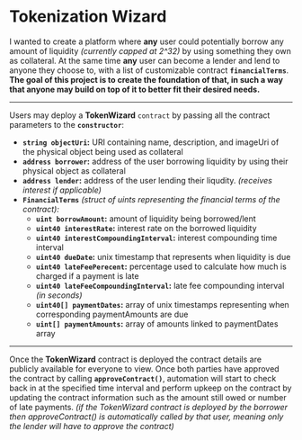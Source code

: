 # **Tokenization Wizard**

I wanted to create a platform where **any** user could potentially borrow any amount of liquidity *(currently capped at 2^32)* by using something they own as collateral.
At the same time **any** user can become a lender and lend to anyone they choose to, with a list of customizable contract **`financialTerms`**. 
**The goal of this project is to create the foundation of that, in such a way that anyone may build on top of it to better fit their desired needs.**

---

Users may deploy a **TokenWizard** `contract` by passing all the contract parameters to the **`constructor`**:
 - **`string objectUri`:** URI containing name, description, and imageUri of the physical object being used as collateral
 - **`address borrower`:** address of the user borrowing liquidity by using their physical object as collateral  
 - **`address lender`:** address of the user lending their liqudity. *(receives interest if applicable)* 
 - **`FinancialTerms`** *(struct of uints representing the financial terms of the contract):* 
    - **`uint borrowAmount`:** amount of liquidity being borrowed/lent 
    - **`uint40 interestRate`:** interest rate on the borrowed liquidity
    - **`uint40 interestCompoundingInterval`:** interest compounding time interval
    - **`uint40 dueDate`:** unix timestamp that represents when liquidity is due
    - **`uint40 lateFeePerecent`:** percentage used to calculate how much is charged if a payment is late
    - **`uint40 lateFeeCompoundingInterval`:** late fee compounding interval *(in seconds)*
    - **`uint40[] paymentDates`:** array of unix timestamps representing when corresponding paymentAmounts are due
    - **`uint[] paymentAmounts`:** array of amounts linked to paymentDates array
    

---

Once the **TokenWizard** contract is deployed the contract details are publicly available for everyone to view. Once both parties have approved the contract by calling **`approveContract()`**, automation will start to check back in at the specified time interval and perform upkeep on the contract by updating the contract information such as the amount still owed or number of late payments. *(if the TokenWizard contract is deployed by the borrower then approveContract() is automatically called by that user, meaning only the lender will have to approve the contract)*